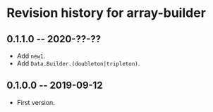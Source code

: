 # Revision history for array-builder

## 0.1.1.0 -- 2020-??-??

* Add `new1`.
* Add `Data.Builder.(doubleton|tripleton)`.

## 0.1.0.0 -- 2019-09-12

* First version.
